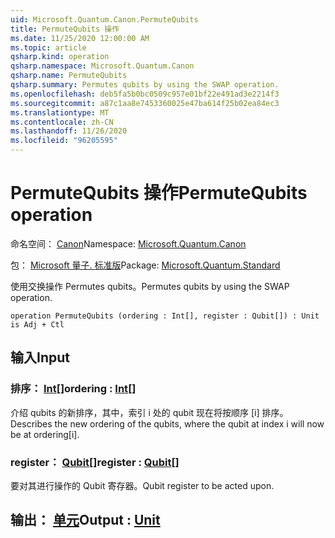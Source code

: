 ```yaml
---
uid: Microsoft.Quantum.Canon.PermuteQubits
title: PermuteQubits 操作
ms.date: 11/25/2020 12:00:00 AM
ms.topic: article
qsharp.kind: operation
qsharp.namespace: Microsoft.Quantum.Canon
qsharp.name: PermuteQubits
qsharp.summary: Permutes qubits by using the SWAP operation.
ms.openlocfilehash: deb5fa5b0bc0509c957e01bf22e491ad3e2214f3
ms.sourcegitcommit: a87c1aa8e7453360025e47ba614f25b02ea84ec3
ms.translationtype: MT
ms.contentlocale: zh-CN
ms.lasthandoff: 11/26/2020
ms.locfileid: "96205595"
---
```

# <a name="permutequbits-operation"></a><span data-ttu-id="00933-102">PermuteQubits 操作</span><span class="sxs-lookup"><span data-stu-id="00933-102">PermuteQubits operation</span></span>

<span data-ttu-id="00933-103">命名空间： [Canon](xref:Microsoft.Quantum.Canon)</span><span class="sxs-lookup"><span data-stu-id="00933-103">Namespace: [Microsoft.Quantum.Canon](xref:Microsoft.Quantum.Canon)</span></span>

<span data-ttu-id="00933-104">包： [Microsoft 量子. 标准版](https://nuget.org/packages/Microsoft.Quantum.Standard)</span><span class="sxs-lookup"><span data-stu-id="00933-104">Package: [Microsoft.Quantum.Standard](https://nuget.org/packages/Microsoft.Quantum.Standard)</span></span>


<span data-ttu-id="00933-105">使用交换操作 Permutes qubits。</span><span class="sxs-lookup"><span data-stu-id="00933-105">Permutes qubits by using the SWAP operation.</span></span>

```qsharp
operation PermuteQubits (ordering : Int[], register : Qubit[]) : Unit is Adj + Ctl
```


## <a name="input"></a><span data-ttu-id="00933-106">输入</span><span class="sxs-lookup"><span data-stu-id="00933-106">Input</span></span>

### <a name="ordering--int"></a><span data-ttu-id="00933-107">排序： [Int](xref:microsoft.quantum.lang-ref.int)[]</span><span class="sxs-lookup"><span data-stu-id="00933-107">ordering : [Int](xref:microsoft.quantum.lang-ref.int)[]</span></span>

<span data-ttu-id="00933-108">介绍 qubits 的新排序，其中，索引 i 处的 qubit 现在将按顺序 [i] 排序。</span><span class="sxs-lookup"><span data-stu-id="00933-108">Describes the new ordering of the qubits, where the qubit at index i will now be at ordering[i].</span></span>


### <a name="register--qubit"></a><span data-ttu-id="00933-109">register： [Qubit](xref:microsoft.quantum.lang-ref.qubit)[]</span><span class="sxs-lookup"><span data-stu-id="00933-109">register : [Qubit](xref:microsoft.quantum.lang-ref.qubit)[]</span></span>

<span data-ttu-id="00933-110">要对其进行操作的 Qubit 寄存器。</span><span class="sxs-lookup"><span data-stu-id="00933-110">Qubit register to be acted upon.</span></span>



## <a name="output--unit"></a><span data-ttu-id="00933-111">输出： [单元](xref:microsoft.quantum.lang-ref.unit)</span><span class="sxs-lookup"><span data-stu-id="00933-111">Output : [Unit](xref:microsoft.quantum.lang-ref.unit)</span></span>

